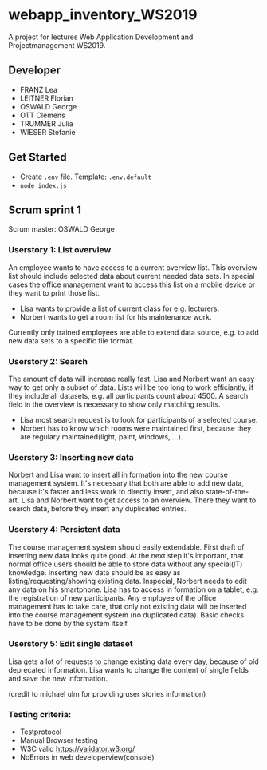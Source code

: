 # webapp_inventory_WS2019
A project for lectures Web Application Development and Projectmanagement WS2019.

## Developer
- FRANZ Lea
- LEITNER Florian
- OSWALD George
- OTT Clemens
- TRUMMER Julia
- WIESER Stefanie

## Get Started
- Create `.env` file. Template: `.env.default`
- ``node index.js``

## Scrum sprint 1
Scrum master: OSWALD George

### Userstory 1: List overview
An employee wants to have access to a current overview list. This overview list should include 
selected data about current needed data sets. In special cases the office management want to access this list 
on a mobile device or they want to print those list.

- Lisa wants to provide a list of current class for e.g. lecturers.
- Norbert wants to get a room list for his maintenance work.

Currently only trained employees are able to extend data source, e.g. to add new data sets to a specific file format.

### Userstory 2: Search
The amount of data will increase really fast. Lisa and Norbert want 
an easy way to get only a subset of data. Lists will be too long to work efficiantly, if they include all datasets,
e.g. all participants count about 4500. A search field in the overview is necessary to show only matching results.
 
- Lisa most search request is to look for participants of a selected course.
- Norbert has to know which rooms were maintained first, because they are regulary maintained(light, paint, windows, ...).

### Userstory 3: Inserting new data
Norbert and Lisa want to insert all in formation into the new course management system. 
It's necessary that both are able to add new data, because it's faster and less work 
to directly insert, and also state-of-the-art. Lisa and Norbert want to get access to an 
overview. There they want to search data, before they insert any duplicated entries.

### Userstory 4: Persistent data
The course management system should easily extendable. First draft of inserting new data
looks quite good. At the next step it's important, that normal office users should be able to store 
data without any special(IT) knowledge. Inserting new data should be as easy as listing/requesting/showing 
existing data. Inspecial, Norbert needs to edit any data on his smartphone. 
Lisa has to access in formation on a tablet, e.g. the registration of new participants. 
Any employee of the office management has to take care, that only not existing data will be inserted 
into the course management system (no duplicated data). Basic checks have to be done by the system itself.

### Userstory 5: Edit single dataset 
Lisa gets a lot of requests to change existing data every day, because of old deprecated information. 
Lisa wants to change the content of single fields and save the new information.

(credit to michael ulm for providing user stories information)

### Testing criteria:
- Testprotocol
- Manual Browser testing
- W3C valid https://validator.w3.org/
- NoErrors in web developerview(console)


